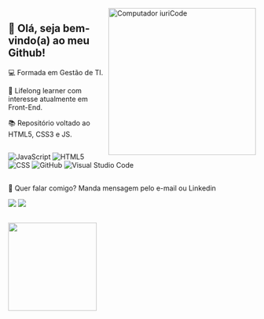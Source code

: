 <img src="https://raw.githubusercontent.com/MicaelliMedeiros/micaellimedeiros/master/image/computer-illustration.png" min-width="400px" max-width="300px" width="300px" align="right" alt="Computador iuriCode">


## 💜 Olá, seja bem-vindo(a) ao meu Github!

💻 Formada em Gestão de TI.

💬 Lifelong learner com interesse atualmente em Front-End.

📚 Repositório voltado ao HTML5, CSS3 e JS. 


##

  ![JavaScript](https://img.shields.io/badge/-JavaScript-333333?style=flat&logo=javascript)
  ![HTML5](https://img.shields.io/badge/-HTML5-333333?style=flat&logo=HTML5)
  ![CSS](https://img.shields.io/badge/-CSS-333333?style=flat&logo=CSS3&logoColor=1572B6)
  ![GitHub](https://img.shields.io/badge/-GitHub-333333?style=flat&logo=github)
  ![Visual Studio Code](https://img.shields.io/badge/-Visual%20Studio%20Code-333333?style=flat&logo=visual-studio-code&logoColor=007ACC)

## 

💬 Quer falar comigo? Manda mensagem pelo e-mail ou Linkedin
<p align="left">
  <a href="mailto:ellencpyoshida@gmail.com" alt="Gmail">
  <img src="https://img.shields.io/badge/-Gmail-FF0000?style=flat-square&labelColor=FF0000&logo=gmail&logoColor=white&link=ellencpyoshida@gmail.com" /></a>

  <a href="https://www.linkedin.com/in/ellenyoshida" alt="Linkedin">
  <img src="https://img.shields.io/badge/-Linkedin-0e76a8?style=flat-square&logo=Linkedin&logoColor=white&link=https://www.linkedin.com/in/ellenyoshida" /></a>

##

<a href="https://github.com/VanessaSwerts">
  <img height="180em" src="https://github-readme-stats.vercel.app/api?username=ellenyoshida&theme=dracula&show_icons=true" />
</a>


